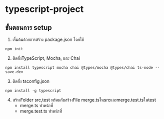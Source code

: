 # typescript-project

## ขั้นตอนการ setup

1. เรื่มต้นด้วยการสร้าง package.json โดยใช้ 
```
npm init
```
2. ติดตั้งTypeScript, Mocha, และ Chai 
```
npm install typescript mocha chai @types/mocha @types/chai ts-node --save-dev
```
3. ติดตั้ง tsconfig.json
```
npm install -g typescript
```
4. สร้างFolder src,test พร้อมกับสร้างFile merge.tsในsrcและmerge.test.tsในtest
    - merge.ts ทำหน้าที่
    - merge.test.ts ทำหน้าที่
